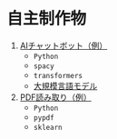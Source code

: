# 自主制作物
1. [AIチャットボット（例）](https://github.com/Satoru-Shibata-JPN/NLP/blob/main/AI%E3%83%81%E3%83%A3%E3%83%83%E3%83%88%E3%83%9C%E3%83%83%E3%83%88%EF%BC%88%E4%BE%8B%EF%BC%89.ipynb)
   * `Python`
   *  `spacy`
   *  `transformers`
   *  [大規模言語モデル](https://www.nri.com/jp/knowledge/glossary/lst/ta/llm)
1. [PDF読み取り（例）](https://github.com/Satoru-Shibata-JPN/NLP/blob/main/PDF%E8%AA%AD%E3%81%BF%E5%8F%96%E3%82%8A%EF%BC%88%E4%BE%8B%EF%BC%89.ipynb)
   * `Python`
   * `pypdf`
   * `sklearn`
